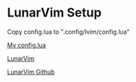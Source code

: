 # LunarVim Setup

Copy config.lua to ".config/lvim/config.lua"

[My config.lua](https://github.com/rong118/dev_setup/blob/master/lvim_setup/config.lua)

[LunarVim](https://www.lunarvim.org/)

[LunarVim Github](https://github.com/lunarvim/lunarvim)
